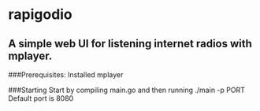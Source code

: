 # rapigodio

## A simple web UI for listening internet radios with mplayer.

###Prerequisites:
Installed mplayer

###Starting
Start by compiling main.go and then running ./main -p PORT
Default port is 8080 
